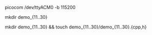 picocom  /dev/ttyACM0 -b 115200

mkdir demo_{11..30}

mkdir demo_{11..30} && touch demo_{11..30}/demo_{11..30}.{cpp,h}